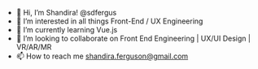 - 👋 Hi, I’m Shandira! @sdfergus
- 👀 I’m interested in all things Front-End / UX Engineering
- 🌱 I’m currently learning Vue.js
- 💞️ I’m looking to collaborate on Front End Engineering | UX/UI Design | VR/AR/MR
- 📫 How to reach me shandira.ferguson@gmail.com

<!---
sdfergus/sdfergus is a ✨ special ✨ repository because its `README.md` (this file) appears on your GitHub profile.
You can click the Preview link to take a look at your changes.
--->
